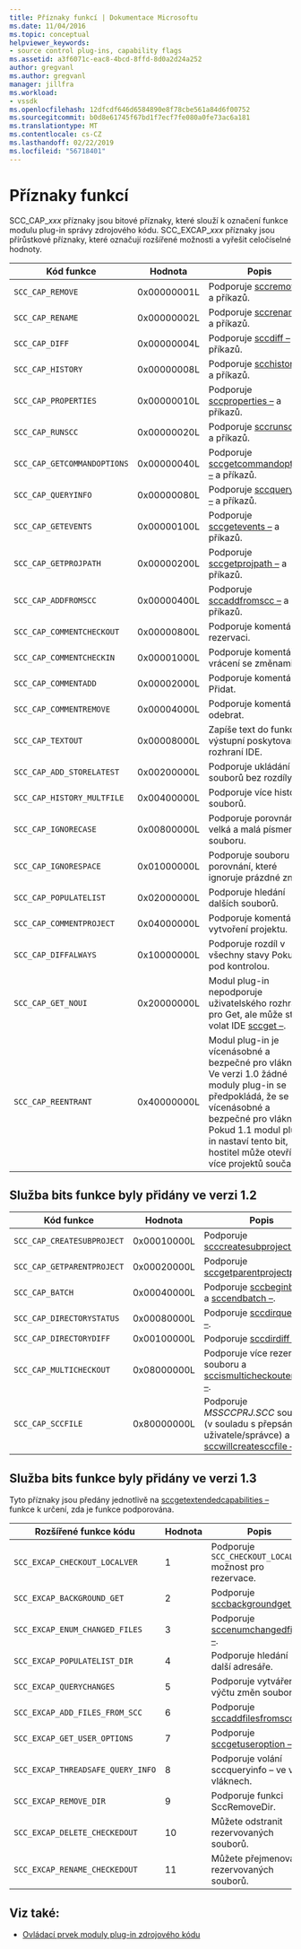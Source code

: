 ```yaml
---
title: Příznaky funkcí | Dokumentace Microsoftu
ms.date: 11/04/2016
ms.topic: conceptual
helpviewer_keywords:
- source control plug-ins, capability flags
ms.assetid: a3f6071c-eac8-4bcd-8ffd-8d0a2d24a252
author: gregvanl
ms.author: gregvanl
manager: jillfra
ms.workload:
- vssdk
ms.openlocfilehash: 12dfcdf646d6584890e8f78cbe561a84d6f00752
ms.sourcegitcommit: b0d8e61745f67bd1f7ecf7fe080a0fe73ac6a181
ms.translationtype: MT
ms.contentlocale: cs-CZ
ms.lasthandoff: 02/22/2019
ms.locfileid: "56718401"
---
```

# <a name="capability-flags"></a>Příznaky funkcí
SCC_CAP_*xxx* příznaky jsou bitové příznaky, které slouží k označení funkce modulu plug-in správy zdrojového kódu. SCC_EXCAP_*xxx* příznaky jsou přírůstkové příznaky, které označují rozšířené možnosti a vyřešit celočíselné hodnoty.

|Kód funkce|Hodnota|Popis|
|---------------------|-----------|-----------------|
|`SCC_CAP_REMOVE`|0x00000001L|Podporuje [sccremove –](../extensibility/sccremove-function.md) a příkazů.|
|`SCC_CAP_RENAME`|0x00000002L|Podporuje [sccrename –](../extensibility/sccrename-function.md) a příkazů.|
|`SCC_CAP_DIFF`|0x00000004L|Podporuje [sccdiff –](../extensibility/sccdiff-function.md) a příkazů.|
|`SCC_CAP_HISTORY`|0x00000008L|Podporuje [scchistory –](../extensibility/scchistory-function.md) a příkazů.|
|`SCC_CAP_PROPERTIES`|0x00000010L|Podporuje [sccproperties –](../extensibility/sccproperties-function.md) a příkazů.|
|`SCC_CAP_RUNSCC`|0x00000020L|Podporuje [sccrunscc –](../extensibility/sccrunscc-function.md) a příkazů.|
|`SCC_CAP_GETCOMMANDOPTIONS`|0x00000040L|Podporuje [sccgetcommandoptions –](../extensibility/sccgetcommandoptions-function.md) a příkazů.|
|`SCC_CAP_QUERYINFO`|0x00000080L|Podporuje [sccqueryinfo –](../extensibility/sccqueryinfo-function.md) a příkazů.|
|`SCC_CAP_GETEVENTS`|0x00000100L|Podporuje [sccgetevents –](../extensibility/sccgetevents-function.md) a příkazů.|
|`SCC_CAP_GETPROJPATH`|0x00000200L|Podporuje [sccgetprojpath –](../extensibility/sccgetprojpath-function.md) a příkazů.|
|`SCC_CAP_ADDFROMSCC`|0x00000400L|Podporuje [sccaddfromscc –](../extensibility/sccaddfromscc-function.md) a příkazů.|
|`SCC_CAP_COMMENTCHECKOUT`|0x00000800L|Podporuje komentář při rezervaci.|
|`SCC_CAP_COMMENTCHECKIN`|0x00001000L|Podporuje komentář vrácení se změnami.|
|`SCC_CAP_COMMENTADD`|0x00002000L|Podporuje komentář na Přidat.|
|`SCC_CAP_COMMENTREMOVE`|0x00004000L|Podporuje komentář na odebrat.|
|`SCC_CAP_TEXTOUT`|0x00008000L|Zapíše text do funkce výstupní poskytované rozhraní IDE.|
|`SCC_CAP_ADD_STORELATEST`|0x00200000L|Podporuje ukládání souborů bez rozdíly.|
|`SCC_CAP_HISTORY_MULTFILE`|0x00400000L|Podporuje více historie souborů.|
|`SCC_CAP_IGNORECASE`|0x00800000L|Podporuje porovnání velká a malá písmena souboru.|
|`SCC_CAP_IGNORESPACE`|0x01000000L|Podporuje souboru porovnání, které ignoruje prázdné znaky.|
|`SCC_CAP_POPULATELIST`|0x02000000L|Podporuje hledání dalších souborů.|
|`SCC_CAP_COMMENTPROJECT`|0x04000000L|Podporuje komentáře k vytvoření projektu.|
|`SCC_CAP_DIFFALWAYS`|0x10000000L|Podporuje rozdíl v všechny stavy Pokud pod kontrolou.|
|`SCC_CAP_GET_NOUI`|0x20000000L|Modul plug-in nepodporuje uživatelského rozhraní pro Get, ale může stále volat IDE [sccget –](../extensibility/sccget-function.md).|
|`SCC_CAP_REENTRANT`|0x40000000L|Modul plug-in je vícenásobné a bezpečné pro vlákna. Ve verzi 1.0 žádné moduly plug-in se předpokládá, že se vícenásobné a bezpečné pro vlákna. Pokud 1.1 modul plug-in nastaví tento bit, hostitel může otevřít více projektů současně.|

## <a name="capability-bits-added-in-version-12"></a>Služba bits funkce byly přidány ve verzi 1.2

|Kód funkce|Hodnota|Popis|
|---------------------|-----------|-----------------|
|`SCC_CAP_CREATESUBPROJECT`|0x00010000L|Podporuje [scccreatesubproject –](../extensibility/scccreatesubproject-function.md).|
|`SCC_CAP_GETPARENTPROJECT`|0x00020000L|Podporuje [sccgetparentprojectpath –](../extensibility/sccgetparentprojectpath-function.md).|
|`SCC_CAP_BATCH`|0x00040000L|Podporuje [sccbeginbatch –](../extensibility/sccbeginbatch-function.md) a [sccendbatch –](../extensibility/sccendbatch-function.md).|
|`SCC_CAP_DIRECTORYSTATUS`|0x00080000L|Podporuje [sccdirqueryinfo –](../extensibility/sccdirqueryinfo-function.md).|
|`SCC_CAP_DIRECTORYDIFF`|0x00100000L|Podporuje [sccdirdiff –](../extensibility/sccdirdiff-function.md).|
|`SCC_CAP_MULTICHECKOUT`|0x08000000L|Podporuje více rezervace souboru a [sccismulticheckoutenabled –](../extensibility/sccismulticheckoutenabled-function.md).|
|`SCC_CAP_SCCFILE`|0x80000000L|Podporuje *MSSCCPRJ.SCC* souboru (v souladu s přepsáním uživatele/správce) a [sccwillcreatesccfile –](../extensibility/sccwillcreatesccfile-function.md).|

## <a name="capability-bits-added-in-version-13"></a>Služba bits funkce byly přidány ve verzi 1.3
 Tyto příznaky jsou předány jednotlivě na [sccgetextendedcapabilities –](../extensibility/sccgetextendedcapabilities-function.md) funkce k určení, zda je funkce podporována.

|Rozšířené funkce kódu|Hodnota|Popis|
|------------------------------|-----------|-----------------|
|`SCC_EXCAP_CHECKOUT_LOCALVER`|1|Podporuje `SCC_CHECKOUT_LOCALVER` možnost pro rezervace.|
|`SCC_EXCAP_BACKGROUND_GET`|2|Podporuje [sccbackgroundget –](../extensibility/sccbackgroundget-function.md).|
|`SCC_EXCAP_ENUM_CHANGED_FILES`|3|Podporuje [sccenumchangedfiles –](../extensibility/sccenumchangedfiles-function.md).|
|`SCC_EXCAP_POPULATELIST_DIR`|4|Podporuje hledání další adresáře.|
|`SCC_EXCAP_QUERYCHANGES`|5|Podporuje vytváření výčtu změn souborů.|
|`SCC_EXCAP_ADD_FILES_FROM_SCC`|6|Podporuje [sccaddfilesfromscc –](../extensibility/sccaddfilesfromscc-function.md).|
|`SCC_EXCAP_GET_USER_OPTIONS`|7|Podporuje [sccgetuseroption –](../extensibility/sccgetuseroption-function.md).|
|`SCC_EXCAP_THREADSAFE_QUERY_INFO`|8|Podporuje volání sccqueryinfo – ve více vláknech.|
|`SCC_EXCAP_REMOVE_DIR`|9|Podporuje funkci SccRemoveDir.|
|`SCC_EXCAP_DELETE_CHECKEDOUT`|10|Můžete odstranit rezervovaných souborů.|
|`SCC_EXCAP_RENAME_CHECKEDOUT`|11|Můžete přejmenovat rezervovaných souborů.|

## <a name="see-also"></a>Viz také:
- [Ovládací prvek moduly plug-in zdrojového kódu](../extensibility/source-control-plug-ins.md)